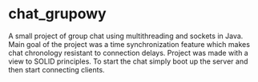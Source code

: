 # chat_grupowy
A small project of group chat using multithreading and sockets in Java. 
Main goal of the project was a time synchronization feature which makes chat chronology resistant to connection delays.
Project was made with a view to SOLID principles.
To start the chat simply boot up the server and then start connecting clients.
